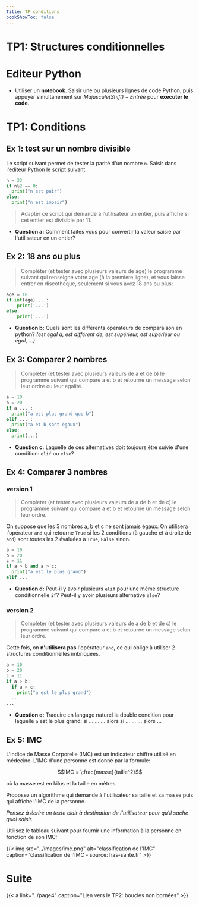 ```yaml
---
Title: TP conditions
bookShowToc: false
---
```


  
  <!--<link rel="stylesheet" href="https://pyscript.net/alpha/pyscript.css" />
 -->
   <style>
    .editor-box{
      width: 60%;
      display: block;
      border: none;
      margin-right: 10px;
      box-shadow: 0px 2px 5px 0px rgb(77, 77, 77, 0.46);
    }
    #output > div {
    font-family: 'monospace';
    background-color: #e5e5e5;
    border: 1px solid lightgray;
    /*border-top: 0;*/
    font-size: 0.875rem;
    padding: 0.5rem;
  
  }

  #output > div:first-child {
    border-top: 1px solid lightgray;
    display: block;
  }

  #output > div:nth-child(even) {
    border: 0;
  } 
</style>

  <script defer src="https://pyscript.net/alpha/pyscript.js"></script>

# TP1: Structures conditionnelles
# Editeur Python
* Utiliser un **notebook**. Saisir une ou plusieurs lignes de code Python, puis appuyer simultanement sur *Majuscule(Shift)* + *Entrée* pour **executer le code**.

<div>
<py-repl id="my-repl" auto-generate="true"></py-repl>
</div>

# TP1: Conditions
## Ex 1: test sur un nombre divisible
Le script suivant permet de tester la parité d'un nombre `n`. Saisir dans l'editeur Python le script suivant.

```python
n = 33
if n%2 == 0:
  print("n est pair")
else: 
  print("n est impair")
```

> Adapter ce script qui demande à l’utilisateur un entier, puis affiche si cet entier est divisible par 11.

* **Question a:** Comment faites vous pour convertir la valeur saisie par l'utilisateur en un entier?

## Ex 2: 18 ans ou plus
> Compléter (et tester avec plusieurs valeurs de age) le programme suivant qui renseigne votre age (à la premiere ligne), et vous laisse entrer en discothèque, seulement si vous avez 18 ans ou plus:

```python
age = 18
if int(age) ...:
    print('...')
else:
    print('...')
```

* **Question b:** Quels sont les différents opérateurs de comparaison en python? *(est égal à, est différent de, est supérieur, est supérieur ou égal, ...)*

## Ex 3: Comparer 2 nombres
> Completer (et tester avec plusieurs valeurs de a et de b) le programme suivant qui compare a et b et retourne un message selon leur ordre ou leur egalité.

```python 
a = 10
b = 20
if a ... :
  print("a est plus grand que b")
elif ... :
  print("a et b sont égaux")
else:
  print(...)
```

* **Question c:** Laquelle de ces alternatives doit toujours être suivie d'une condition: `elif` ou `else`?

## Ex 4: Comparer 3 nombres
### version 1
> Completer (et tester avec plusieurs valeurs de a de b et de c) le programme suivant qui compare a et b et retourne un message selon leur ordre.

On suppose que les 3 nombres a, b et c ne sont jamais égaux. On utilisera l'opérateur `and` qui retourne `True` si les 2 conditions (à gauche et à droite de `and`) sont toutes les 2 évaluées à `True`, `False` sinon.

```python
a = 10
b = 20
c = 11
if a > b and a > c:
  print("a est le plus grand")
elif ...
```

* **Question d:** Peut-il y avoir plusieurs `elif` pour une même structure conditionnelle `if`? Peut-il y avoir plusieurs alternative `else`?

### version 2
> Completer (et tester avec plusieurs valeurs de a de b et de c) le programme suivant qui compare a et b et retourne un message selon leur ordre.

Cette fois, on **n'utilisera pas** l'opérateur `and`, ce qui oblige à utiliser 2 structures conditionnelles imbriquées.

```python
a = 10
b = 20
c = 11
if a > b:
  if a > c:
    print("a est le plus grand")
  ...
...
```

* **Question e:** Traduire en langage naturel la double condition pour laquelle `a` est le plus grand: si ... ... ... alors si ... ... ... alors ...

## Ex 5: IMC
L'Indice de Masse Corporelle (IMC) est un indicateur chiffré utilisé en médecine. L'IMC d'une personne est donné par la formule:

$$IMC = \tfrac{masse}{taille^2}$$

où la masse est en kilos et la taille en mètres.

Proposez un algorithme qui demande à l'utilisateur sa taille et sa masse puis qui affiche l'IMC de la personne.

*Pensez à écrire un texte clair à destination de l'utilisateur pour qu'il sache quoi saisir.*

Utilisez le tableau suivant pour fournir une information à la personne en fonction de son IMC:

{{< img src="../images/imc.png" alt="classification de l'IMC" caption="classification de l'IMC - source: has-sante.fr" >}}

# Suite
{{< a link="../page4" caption="Lien vers le TP2: boucles non bornées" >}}


